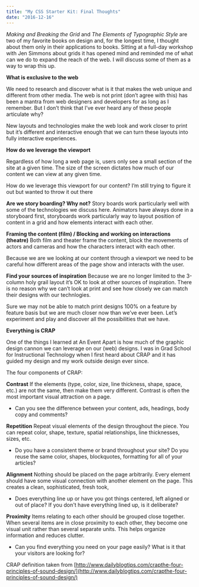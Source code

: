 ```yaml
---
title: "My CSS Starter Kit: Final Thoughts"
date: "2016-12-16"
---
```


_Making and Breaking the Grid_ and _The Elements of Typographic Style_ are two of my favorite books on design and, for the longest time, I thought about them only in their applications to books. Sitting at a full-day workshop with Jen Simmons about grids it has opened mind and reminded me of what can we do to expand the reach of the web. I will discuss some of them as a way to wrap this up.

**What is exclusive to the web**

We need to research and discover what is it that makes the web unique and different from other media. The web is not print (don’t agree with this) has been a mantra from web designers and developers for as long as I remember. But I don’t think that I’ve ever heard any of these people articulate why?

New layouts and technologies make the web look and work closer to print but it’s different and interactive enough that we can turn these layouts into fully interactive experiences.

**How do we leverage the viewport**

Regardless of how long a web page is, users only see a small section of the site at a given time. The size of the screen dictates how much of our content we can view at any given time.

How do we leverage this viewport for our content? I’m still trying to figure it out but wanted to throw it out there

**Are we story boarding? Why not?** Story boards work particularly well with some of the technologies we discuss here. Animators have always done in a storyboard first, storyboards work particularly way to layout position of content in a grid and how elements interact with each other.

**Framing the content (film) / Blocking and working on interactions (theatre)** Both film and theater frame the content, block the movements of actors and cameras and how the characters interact with each other.

Because we are we looking at our content through a viewport we need to be careful how different areas of the page show and interacts with the user.

**Find your sources of inspiration** Because we are no longer limited to the 3-column holy grail layout it’s OK to look at other sources of inspiration. There is no reason why we can’t look at print and see how closely we can match their designs with our technlogies.

Sure we may not be able to match print designs 100% on a feature by feature basis but we are much closer now than we’ve ever been. Let’s experiment and play and discover all the possibilities that we have.

**Everything is CRAP**

One of the things I learned at An Event Apart is how much of the graphic design cannon we can leverage on our (web) designs. I was in Grad School for Instructional Technology when I first heard about CRAP and it has guided my design and my work outside design ever since.

The four components of CRAP:

**Contrast** If the elements (type, color, size, line thickness, shape, space, etc.) are not the same, then make them very different. Contrast is often the most important visual attraction on a page.

- Can you see the difference between your content, ads, headings, body copy and comments?

**Repetition** Repeat visual elements of the design throughout the piece. You can repeat color, shape, texture, spatial relationships, line thicknesses, sizes, etc.

- Do you have a consistent theme or brand throughout your site? Do you reuse the same color, shapes, blockquotes, formatting for all of your articles?

**Alignment** Nothing should be placed on the page arbitrarily. Every element should have some visual connection with another element on the page. This creates a clean, sophisticated, fresh took,

- Does everything line up or have you got things centered, left aligned or out of place? If you don't have everything lined up, is it deliberate?

**Proximity** Items relating to each other should be grouped close together. When several items are in close proximity to each other, they become one visual unit rather than several separate units. This helps organize information and reduces clutter.

- Can you find everything you need on your page easily? What is it that your visitors are looking for?

CRAP definition taken from [http://www.dailyblogtips.com/crapthe-four-principles-of-sound-design/](http://www.dailyblogtips.com/crapthe-four-principles-of-sound-design/)
